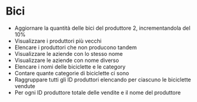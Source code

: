 # Bici

- Aggiornare la quantità delle bici del produttore 2, incrementandola del 10%
- Visualizzare i produttori più vecchi
- Elencare i produttori che non producono tandem
- Visualizzare le aziende con lo stesso nome
- Visualizzare le aziende con nome diverso
- Elencare i nomi delle biciclette e le category
- Contare quante categorie di biciclette ci sono
- Raggruppare tutti gli ID produttori elencando per ciascuno le biciclette vendute
- Per ogni ID produttore totale delle vendite e il nome del produttore